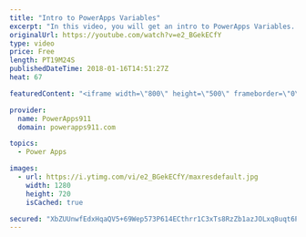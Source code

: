 ```yaml
---
title: "Intro to PowerApps Variables"
excerpt: "In this video, you will get an intro to PowerApps Variables. We first start with an overview of why you might not need variables because of the Excel-like functionality. Then we dive into contextual and global variables. Fun stuff!   PowerApps Playlist https://www.youtube.com/playlist?list=PLCGGtLsUjhm2bonhBZuEhZU72QkFjOp"
originalUrl: https://youtube.com/watch?v=e2_BGekECfY
type: video
price: Free
length: PT19M24S
publishedDateTime: 2018-01-16T14:51:27Z
heat: 67

featuredContent: "<iframe width=\"800\" height=\"500\" frameborder=\"0\" src=\"https://www.youtube.com/embed/e2_BGekECfY\" allow=\"accelerometer; autoplay; encrypted-media; gyroscope; picture-in-picture\" allowfullscreen></iframe>"

provider:
  name: PowerApps911
  domain: powerapps911.com

topics:
  - Power Apps

images:
  - url: https://i.ytimg.com/vi/e2_BGekECfY/maxresdefault.jpg
    width: 1280
    height: 720
    isCached: true

secured: "XbZUUnwfEdxHqaQV5+69Wep573P614ECthrr1C3xTs8RzZb1azJOLxq8uqt6P3YPNXYY8vPJ4Rlzvxg1et0viqNOa338xbrDIpSFi1QZPSHa0Adr8ykHFV6PuuNEs3xlkBBIbiamRlaiPPeZD1W/nY94eYuWk+qyHsSqqaQFrJQkCU9MkeLzau9RQ4z4LKJ4Uw/uFIFevi1ygyaPQygapBxuuKZFuuW+VYO+uJ3IQS90/IfK0DmKxwHjvaMQrOY/fiteqwFy3zQ9jtc/QNEdPV0dyFBre7t78Ahgeg+CTOZy9Q7JroOe8XyrlcObDHTQ+7F3RuSeRvjIubS67wALmpc7mYBHENCWxTN4wo0PZkIdkpTYh7ov3zSU4nzejkiStxaK1oZT+blmejblBdqF08FhO/Lu8RGyg7Dr21jdujySUrLEufh+2yzSK9kl2DxF;pnlF++CrOBOyHLVNweuO1w=="
---
```


